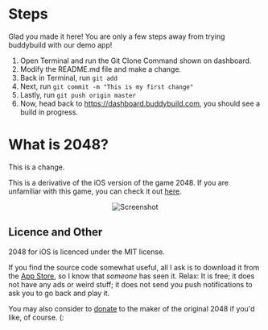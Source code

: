 # Steps

Glad you made it here! You are only a few steps away from trying buddybuild with our demo app!

1. Open Terminal and run the Git Clone Command shown on dashboard.
2. Modify the README.md file and make a change.
3. Back in Terminal, run ```git add```
4. Next, run ```git commit -m "This is my first change"```
5. Lastly, run ```git push origin master```
6. Now, head back to https://dashboard.buddybuild.com, you should see a build in progress.

# What is 2048?

This is a change. 

This is a derivative of the iOS version of the game 2048. If you are unfamiliar with this game, you can check it out [here](https://github.com/gabrielecirulli/2048).

<p align="center">
  <img src="http://a4.mzstatic.com/us/r30/Purple4/v4/a4/f8/af/a4f8af1d-3878-0817-859d-de76bae169c7/screen568x568.jpeg" alt="Screenshot"/>
</p>

## Licence and Other

2048 for iOS is licenced under the MIT license.

If you find the source code somewhat useful, all I ask is to download it from the [App Store](https://itunes.apple.com/us/app/2048-and-more!/id848859070?ls=1&mt=8), so I know that *someone* has seen it. Relax: It is free; it does not have any ads or weird stuff; it does not send you push notifications to ask you to go back and play it.

You may also consider to [donate](https://github.com/gabrielecirulli/2048) to the maker of the original 2048 if you'd like, of course. (:
